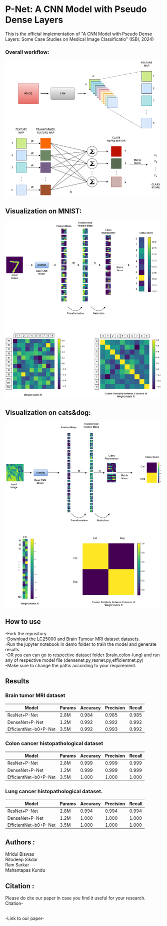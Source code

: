 # P-Net: A CNN Model with Pseudo Dense Layers
This is the official implementation of "A CNN Model with Pseudo Dense Layers:
Some Case Studies on Medical Image
Classificatio" (ISBI, 2024)

### Overall workflow:
![architecture](https://github.com/mridulbiswas402/P-Net/blob/main/results/PNet.png?raw=true)

##  Visualization on MNIST:
![Mnist](https://github.com/mridulbiswas402/P-Net/blob/main/results/pnet_mnist.png?raw=true)

##  Visualization on cats&dog:
![cats&gods](https://github.com/mridulbiswas402/P-Net/blob/main/results/pnet_cats.png?raw=true)


## How to use
-Fork the repository.<br/>
-Download the LC25000 and Brain Tumour MRI dataset datasets.<br/>
-Run the jupyter notebook in demo folder to train the model and generate results.<br/> 
-OR you can can go to respective dataset folder (brain,colon-lung) and run any of respective model file
(densenet.py,resnet.py,efficientnet.py)<br/>
-Make sure to change the paths according to your requirement.<br/>

## Results
### Brain tumor MRI dataset

| Model                 | Params  | Accuracy | Precision |  Recall  |
|-----------------------|---------|----------|-----------|----------|
| ResNet+P-Net          |  2.8M   |  0.984   |  0.985    |  0.985   |
| DenseNet+P-Net        |  1.2M   |  0.992   |  0.992    |  0.992   |
| EfficientNet-b0+P-Net |  3.5M   |  0.992   |  0.993    |  0.992   |


### Colon cancer histopathological dataset

| Model                 | Params  | Accuracy | Precision |  Recall  |
|-----------------------|---------|----------|-----------|----------|
| ResNet+P-Net          |  2.8M   |  0.999   |  0.999    |  0.999   |
| DenseNet+P-Net        |  1.2M   |  0.999   |  0.999    |  0.999   |
| EfficientNet-b0+P-Net |  3.5M   |  1.000   |  1.000    |  1.000   |

### Lung cancer histopathological dataset.

| Model                 | Params  | Accuracy | Precision |  Recall  |
|-----------------------|---------|----------|-----------|----------|
| ResNet+P-Net          |  2.8M   |  0.994   |  0.994    |  0.994   |
| DenseNet+P-Net        |  1.2M   |  1.000   |  1.000    |  1.000   |
| EfficientNet-b0+P-Net |  3.5M   |  1.000   |  1.000    |  1.000   |


## Authors :
Mridul Biswas<br/>
Ritodeep Sikdar<br/> 
Ram Sarkar<br/>
Mahantapas Kundu<br/>

## Citation :
Please do cite our paper in case you find it useful for your research.<br/>
Citation-<br/>

<br/>
-Link to our paper-<br/>
